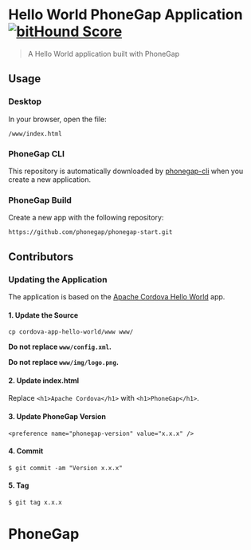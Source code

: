 # Hello World PhoneGap Application [![bitHound Score][bithound-img]][bithound-url]

> A Hello World application built with PhoneGap

## Usage

### Desktop

In your browser, open the file:

    /www/index.html

### PhoneGap CLI

This repository is automatically downloaded by [phonegap-cli][phonegap-cli-url]
when you create a new application.

### PhoneGap Build

Create a new app with the following repository:

    https://github.com/phonegap/phonegap-start.git

## Contributors

### Updating the Application

The application is based on the [Apache Cordova Hello World][cordova-app] app.

#### 1. Update the Source

    cp cordova-app-hello-world/www www/

__Do not replace `www/config.xml`.__

__Do not replace `www/img/logo.png`.__

#### 2. Update index.html

Replace `<h1>Apache Cordova</h1>` with `<h1>PhoneGap</h1>`.

#### 3. Update PhoneGap Version

    <preference name="phonegap-version" value="x.x.x" />

#### 4. Commit

    $ git commit -am "Version x.x.x"

#### 5. Tag

    $ git tag x.x.x

[phonegap-cli-url]: http://github.com/phonegap/phonegap-cli
[cordova-app]: http://github.com/apache/cordova-app-hello-world
[bithound-img]: https://www.bithound.io/github/phonegap/phonegap-start/badges/score.svg
[bithound-url]: https://www.bithound.io/github/phonegap/phonegap-start

# PhoneGap
